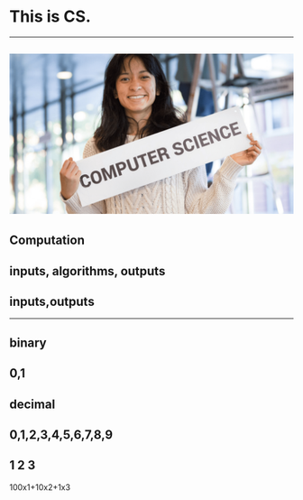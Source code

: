 # This is CS.
---
![](assets/CS_bg.png)
---
## Computation
inputs, algorithms, outputs
---
## inputs,outputs
---
## binary
0,1
---
## decimal
0,1,2,3,4,5,6,7,8,9
---
## 1    2    3
100x1+10x2+1x3

